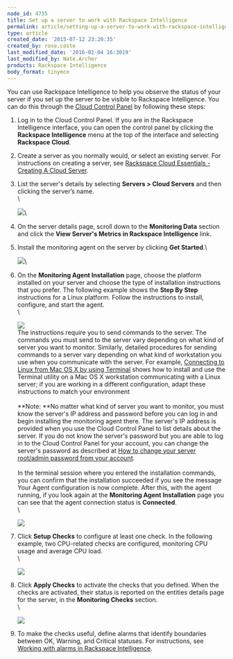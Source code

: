 ```yaml
---
node_id: 4735
title: Set up a server to work with Rackspace Intelligence
permalink: article/setting-up-a-server-to-work-with-rackspace-intelligence
type: article
created_date: '2015-07-12 23:20:35'
created_by: rose.coste
last_modified_date: '2016-01-04 16:3019'
last_modified_by: Nate.Archer
products: Rackspace Intelligence
body_format: tinymce
---
```


You can use Rackspace Intelligence to help you observe the status of
your server if you set up the server to be visible to Rackspace
Intelligence. You can do this through the [Cloud Control
Panel](https://mycloud.rackspace.com/) by following these steps:

1.  Log in to the Cloud Control Panel. If you are in the Rackspace
    Intelligence interface, you can open the control panel by clicking
    the **Rackspace Intelligence** menu at the top of the interface and
    selecting **Rackspace Cloud**.
2.  Create a server as you normally would, or select an existing server.
    For instructions on creating a server, see [Rackspace Cloud
    Essentials - Creating A Cloud
    Server](https://admin.rackspace.com/knowledge_center/article/rackspace-cloud-essentials-creating-a-cloud-server).
3.  List the server's details by selecting **Servers \> Cloud Servers**
    and then clicking the server&rsquo;s name.\
      \

    ![](/knowledge_center/sites/default/files/field/image/servers-list-details-.png)\
      
4.  On the server details page, scroll down to the **Monitoring
    Data** section and click the **View Server's Metrics in Rackspace
    Intelligence** link.
5.  Install the monitoring agent on the server by clicking **Get
    Started**.\

    ![](/knowledge_center/sites/default/files/field/image/intelligence-monitoring-notset.png)\
      
6.  On the **Monitoring Agent Installation** page, choose the platform
    installed on your server and choose the type of installation
    instructions that you prefer. The following example shows the **Step
    By Step** instructions for a Linux platform. Follow the instructions
    to install, configure, and start the agent.\
     \

    ![](/knowledge_center/sites/default/files/field/image/intelligence-install-agent-linux_0.png)\
     The instructions require you to send commands to the server. The
    commands you must send to the server vary depending on what kind of
    server you want to monitor. Similarly, detailed procedures for
    sending commands to a server vary depending on what kind of
    workstation you use when you communicate with the server. For
    example, [Connecting to Linux from Mac OS X by using
    Terminal](https://admin.rackspace.com/knowledge_center/article/connecting-to-linux-from-mac-os-x-by-using-terminal) shows
    how to install and use the Terminal utility on a Mac OS X
    workstation communicating with a Linux server; if you are working in
    a different configuration, adapt these instructions to match your
    environment\
     \
     **Note: **No matter what kind of server you want to monitor, you
    must know the server's IP address and password before you can log in
    and begin installing the monitoring agent there. The server's IP
    address is provided when you use the Cloud Control Panel to list
    details about the server. If you do not know the server's password
    but you are able to log in to the Cloud Control Panel for your
    account, you can change the server's password as described at [How
    to change your server root/admin password from your
    account](https://admin.rackspace.com/knowledge_center/video/how-to-change-your-server-rootadmin-password-from-your-account).\
     \
     In the terminal session where you entered the installation
    commands, you can confirm that the installation succeeded if you see
    the message Your Agent configuration is now complete. After this,
    with the agent running, if you look again at the **Monitoring Agent
    Installation** page you can see that the agent connection status
    is **Connected**.\
     \

    ![](/knowledge_center/sites/default/files/field/image/intelligence-agent-connected.png)
7.  Click **Setup Checks** to configure at least one check. In the
    following example, two CPU-related checks are configured, monitoring
    CPU usage and average CPU load.\
     \

    ![](/knowledge_center/sites/default/files/field/image/intelligence-check-selection.png)
8.  Click **Apply Checks** to activate the checks that you defined. When
    the checks are activated, their status is reported on the entities
    details page for the server, in the **Monitoring Checks** section.\
     \

    ![](/knowledge_center/sites/default/files/field/image/intelligence-monitoring-checks-2set.png)
9.  To make the checks useful, define alarms that identify boundaries
    between OK, Warning, and Critical statuses. For instructions,
    see [Working with alarms in Rackspace
    Intelligence](https://www.rackspace.com/knowledge_center/article/working-with-alarms).


